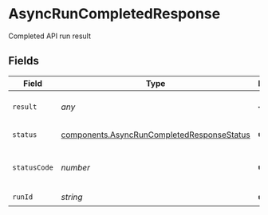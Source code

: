 # AsyncRunCompletedResponse

Completed API run result


## Fields

| Field                                                                                                    | Type                                                                                                     | Required                                                                                                 | Description                                                                                              |
| -------------------------------------------------------------------------------------------------------- | -------------------------------------------------------------------------------------------------------- | -------------------------------------------------------------------------------------------------------- | -------------------------------------------------------------------------------------------------------- |
| `result`                                                                                                 | *any*                                                                                                    | :heavy_minus_sign:                                                                                       | The result of an API call.                                                                               |
| `status`                                                                                                 | [components.AsyncRunCompletedResponseStatus](../../models/components/asyncruncompletedresponsestatus.md) | :heavy_check_mark:                                                                                       | The status of the run                                                                                    |
| `statusCode`                                                                                             | *number*                                                                                                 | :heavy_check_mark:                                                                                       | The HTTP status code of the API run                                                                      |
| `runId`                                                                                                  | *string*                                                                                                 | :heavy_check_mark:                                                                                       | The run ID                                                                                               |
